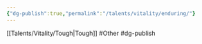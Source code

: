 ```yaml
---
{"dg-publish":true,"permalink":"/talents/vitality/enduring/"}
---
```


[[Talents/Vitality/Tough\|Tough]]
#Other #dg-publish